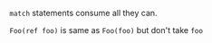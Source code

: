 `match` statements consume all they can.

`Foo(ref foo)` is same as `Foo(foo)` but don't take `foo`
